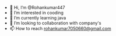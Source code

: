 - 👋 Hi, I’m @Rohankumar447
- 👀 I’m interested in cooding
- 🌱 I’m currently learning java
- 💞️ I’m looking to collaboration with company's 
- 📫 How to reach  rohankumar7050660@gmail.com

<!---
Rohankumar447/Rohankumar447 is a ✨ special ✨ repository because its `README.md` (this file) appears on your GitHub profile.
You can click the Preview link to take a look at your changes.
--->

